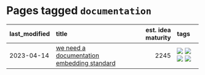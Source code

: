 # Pages tagged `documentation`

|last_modified|title|est. idea maturity|tags
|:---|:---|---:|:---|
|2023-04-14|[we need a documentation embedding standard](../doc-embed-standard.md)|2245|[![](https://img.shields.io/badge/tag-accessibility-32d44f)](../tags/accessibility.md) [![](https://img.shields.io/badge/tag-documentation-db71cb)](../tags/documentation.md) [![](https://img.shields.io/badge/tag-standard-71e862)](../tags/standard.md) [![](https://img.shields.io/badge/tag-tooling-48fb29)](../tags/tooling.md)|